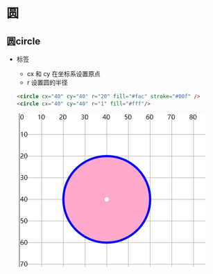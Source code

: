 # 圆

## 圆circle

+ 标签

  + cx 和 cy 在坐标系设置原点
  + r 设置圆的半径

  ```html
  <circle cx="40" cy="40" r="20" fill="#fac" stroke="#00f" />
  <circle cx="40" cy="40" r="1" fill="#fff"/>
  ```

  ![alt text](images/圆.png)
